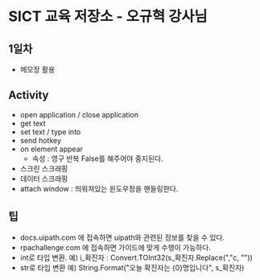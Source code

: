 # SICT 교육 저장소 - 오규혁 강사님
## 1일차
- 메모장 활용

## Activity
- open application / close application
- get text
- set text / type into
- send hotkey
- on element appear
    - 속성 : 영구 반복 False를 해주어야 중지된다.
- 스크린 스크래핑
- 데이터 스크래핑
- attach window : 띄워져있는 윈도우창을 핸들링한다.

## 팁
- docs.uipath.com 에 접속하면 uipath와 관련된 정보를 찾을 수 있다.
- rpachallenge.com 에 접속하면 가이드에 맞게 수행이 가능하다.
- int로 타입 변환. 예) i_확진자 : Convert.TOInt32(s_확진자.Replace(","c, ""))
- str로 타입 변환 예) String.Format("오늘 확진자는 {0}명입니다", s_확진자)